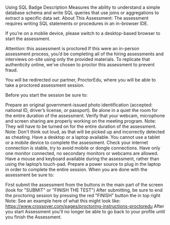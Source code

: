 Using SQL
Badge Description
Measures the ability to understand a simple database schema and write SQL queries that use joins or aggregations to extract a specific data set.
About This Assessment:
The assessment requires writing SQL statements or procedures in an in-browser IDE.

If you’re on a mobile device, please switch to a desktop-based browser to start the assessment.

Attention: this assessment is proctored
If this were an in-person assessment process, you’d be completing all of the hiring assessments and interviews on-site using only the provided materials. To replicate that authenticity online, we’ve chosen to proctor this assessment to prevent fraud.

You will be redirected our partner, ProctorEdu, where you will be able to take a proctored assessment session.

Before you start the session be sure to:

Prepare an original government-issued photo identification (accepted: national ID, driver’s license, or passport).
Be alone in a quiet the room for the entire duration of the assessment.
Verify that your webcam, microphone and screen sharing are properly working on the meeting program.
Note: They will have to be turned on for the entire duration of the assessment.
Note: Don't think out loud, as that will be picked up and incorrectly detected as cheating.
Have a desktop or a laptop available. You cannot use a tablet or a mobile device to complete the assessment.
Check your internet connection is stable, try to avoid mobile or dongle connections.
Have only one monitor connected, no secondary monitors or webcams are allowed.
Have a mouse and keyboard available during the assessment, rather than using the laptop’s touch-pad.
Prepare a power source to plug in the laptop in order to complete the entire session.
When you are done with the assessment be sure to:

First submit the assessment from the buttons in the main part of the screen (look for "SUBMIT" or "FINISH THE TEST")
After submitting, be sure to end the proctoring session by pressing the red "FINISH" button the in top right
Note: See an example here of what this might look like: https://www.crossover.com/pages/proctoring-instructions-proctoredu
After you start Assessment you'll no longer be able to go back to your profile until you finish the Assessment.
